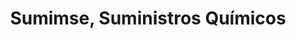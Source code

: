 ---
title: "Sumimse, Suministros Químicos"
url: /caracas/sumimse-suministros-quimicos/
shop: comercio
---